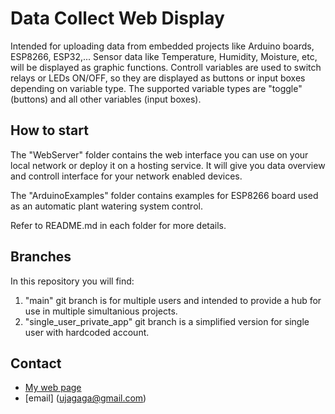 # Data Collect Web Display #

Intended for uploading data from embedded projects like Arduino boards, ESP8266, ESP32,... 
Sensor data like Temperature, Humidity, Moisture, etc, will be displayed as graphic functions.
Controll variables are used to switch relays or LEDs ON/OFF, so they are displayed as buttons or input boxes depending on variable type. The supported variable types are "toggle" (buttons) and all other variables (input boxes). 

## How to start ##
The "WebServer" folder contains the web interface you can use on your local network or deploy it on a hosting service. It will give you data overview and controll interface for your network enabled devices.

The "ArduinoExamples" folder contains examples for ESP8266 board used as an automatic plant watering system control.

Refer to README.md in each folder for more details.

## Branches ##

In this repository you will find: 
1. "main" git branch is for multiple users and intended to provide a hub for use in multiple simultanious projects.
2. "single_user_private_app" git branch is a simplified version for single user with hardcoded account.

## Contact ##

* [My web page](http://www.radinaradionica.com)
* [email] (ujagaga@gmail.com)

